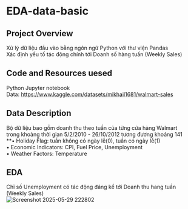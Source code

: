 # EDA-data-basic
## Project Overview
  Xử lý dữ liệu đầu vào bằng ngôn ngữ Python với thư viện Pandas <br />
  Xác định yếu tố tác động chính tới Doanh số hàng tuần (Weekly Sales) <br />
## Code and Resources uesed
  Python Jupyter notebook <br />
  Data: https://www.kaggle.com/datasets/mikhail1681/walmart-sales <br />
## Data Description 
  Bộ dữ liệu bao gồm doanh thu theo tuần của từng cửa hàng Walmart <br />
  trong khoảng thời gian 5/2/2010 - 26/10/2012 tương đương khoảng 141 <br />
    **• Holiday Flag: tuần không có ngày lễ(0), tuần có ngày lễ(1) <br />
    • Economic Indicators: CPI, Fuel Price, Unemployment <br />
    • Weather Factors: Temperature
## EDA
  Chỉ số Unemployment có tác động đáng kể tới Doanh thu hang tuần (Weekly Sales) <br />
  ![Screenshot 2025-05-29 222802](https://github.com/user-attachments/assets/70696c28-506d-4532-a27f-de5197f7e078)
